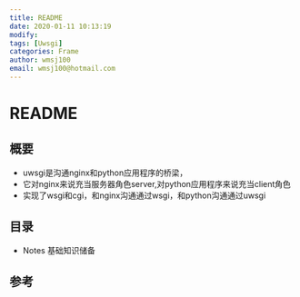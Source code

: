 ```yaml
---
title: README
date: 2020-01-11 10:13:19
modify: 
tags: [Uwsgi]
categories: Frame
author: wmsj100
email: wmsj100@hotmail.com
---
```


# README

## 概要

- uwsgi是沟通nginx和python应用程序的桥梁，
- 它对nginx来说充当服务器角色server,对python应用程序来说充当client角色
- 实现了wsgi和cgi，和nginx沟通通过wsgi，和python沟通通过uwsgi

## 目录

- Notes 基础知识储备

## 参考

